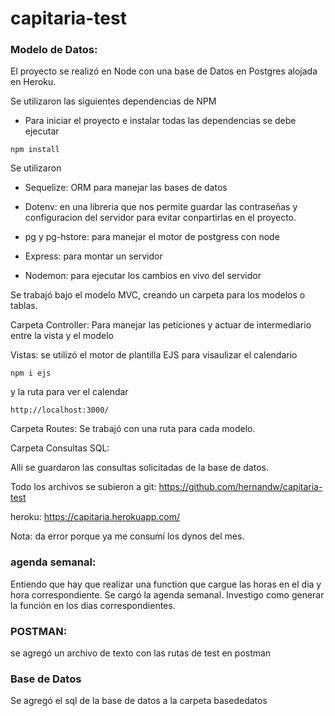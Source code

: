 ﻿# capitaria-test

### Modelo de Datos:

El proyecto se realizó en Node con una base de Datos en Postgres alojada en Heroku.

Se utilizaron las siguientes dependencias de NPM

- Para iniciar el proyecto e instalar todas las dependencias se debe ejecutar

```
npm install
```

Se utilizaron

- Sequelize: ORM para manejar las bases de datos

- Dotenv: en una libreria que nos permite guardar las contraseñas y configuracion del servidor para evitar conpartirlas en el proyecto.

- pg y pg-hstore: para manejar el motor de postgress con node

- Express: para montar un servidor

- Nodemon: para ejecutar los cambios en vivo del servidor


Se trabajó bajo el modelo MVC, creando un carpeta para los modelos o tablas.

Carpeta Controller: Para manejar las peticiones y actuar de intermediario entre la vista y el modelo

Vistas: se utilizó el motor de plantilla EJS para visaulizar el calendario

```
npm i ejs
```
y la ruta para ver el calendar

```
http://localhost:3000/
```

Carpeta Routes: Se trabajó con una ruta para cada modelo.


Carpeta Consultas SQL:

Alli se guardaron las consultas solicitadas de la base de datos.

Todo los archivos se subieron a git:
https://github.com/hernandw/capitaria-test

heroku:
https://capitaria.herokuapp.com/

Nota: da error porque ya me consumí los dynos del mes.



### agenda semanal: 

Entiendo que hay que realizar una function que cargue las horas en el dia y hora correspondiente. Se cargó la agenda semanal. Investigo como generar la función en los dias correspondientes.

### POSTMAN:

se agregó un archivo de texto con las rutas de test en postman

### Base de Datos

Se agregó el sql de la base de datos a la carpeta basededatos

